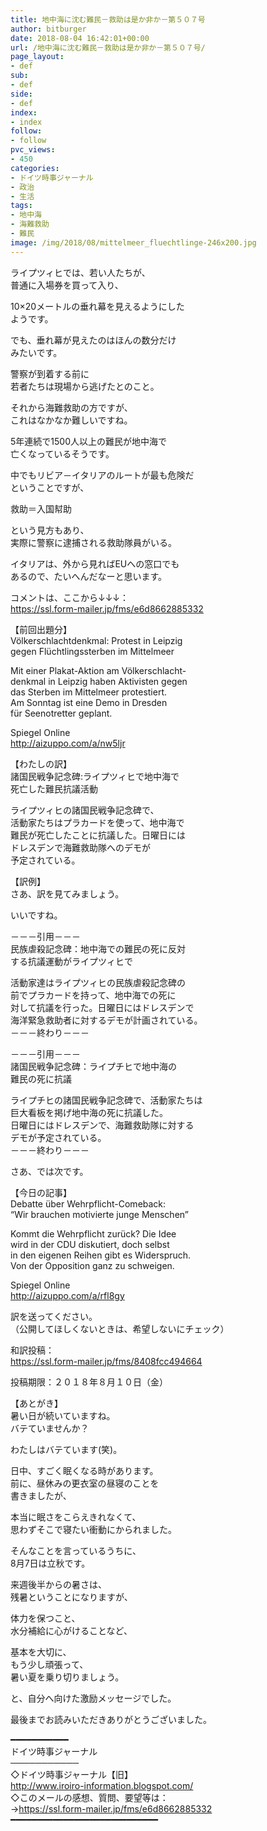 ```yaml
---
title: 地中海に沈む難民－救助は是か非か－第５０７号
author: bitburger
date: 2018-08-04 16:42:01+00:00
url: /地中海に沈む難民－救助は是か非か－第５０７号/
page_layout:
- def
sub:
- def
side:
- def
index:
- index
follow:
- follow
pvc_views:
- 450
categories:
- ドイツ時事ジャーナル
- 政治
- 生活
tags:
- 地中海
- 海難救助
- 難民
image: /img/2018/08/mittelmeer_fluechtlinge-246x200.jpg
---
```

ライプツィヒでは、若い人たちが、  
普通に入場券を買って入り、  
  
10&#215;20メートルの垂れ幕を見えるようにした  
ようです。  
  
でも、垂れ幕が見えたのはほんの数分だけ  
みたいです。  
  
警察が到着する前に  
若者たちは現場から逃げたとのこと。

それから海難救助の方ですが、  
これはなかなか難しいですね。  
  
5年連続で1500人以上の難民が地中海で  
亡くなっているそうです。  
  
中でもリビア－イタリアのルートが最も危険だ  
ということですが、  
  
救助＝入国幇助  
  
という見方もあり、  
実際に警察に逮捕される救助隊員がいる。  
  
イタリアは、外から見ればEUへの窓口でも  
あるので、たいへんだなーと思います。

コメントは、ここから↓↓↓：  
<https://ssl.form-mailer.jp/fms/e6d8662885332>

【前回出題分】  
Völkerschlachtdenkmal: Protest in Leipzig  
gegen Flüchtlingssterben im Mittelmeer  
  
Mit einer Plakat-Aktion am Völkerschlacht-  
denkmal in Leipzig haben Aktivisten gegen  
das Sterben im Mittelmeer protestiert.  
Am Sonntag ist eine Demo in Dresden  
für Seenotretter geplant.  
  
Spiegel Online  
<http://aizuppo.com/a/nw5ljr>

【わたしの訳】  
諸国民戦争記念碑:ライプツィヒで地中海で  
死亡した難民抗議活動  
  
ライプツィヒの諸国民戦争記念碑で、  
活動家たちはプラカードを使って、地中海で  
難民が死亡したことに抗議した。日曜日には  
ドレスデンで海難救助隊へのデモが  
予定されている。

【訳例】  
さあ、訳を見てみましょう。  
  
いいですね。

－－－引用－－－  
民族虐殺記念碑：地中海での難民の死に反対  
する抗議運動がライプツィヒで  
  
活動家達はライプツィヒの民族虐殺記念碑の  
前でプラカードを持って、地中海での死に  
対して抗議を行った。日曜日にはドレスデンで  
海洋緊急救助者に対するデモが計画されている。  
－－－終わり－－－

－－－引用－－－  
諸国民戦争記念碑：ライプチヒで地中海の  
難民の死に抗議  
  
ライプチヒの諸国民戦争記念碑で、活動家たちは  
巨大看板を掲げ地中海の死に抗議した。  
日曜日にはドレスデンで、海難救助隊に対する  
デモが予定されている。  
－－－終わり－－－

さあ、では次です。  
  
【今日の記事】  
Debatte über Wehrpflicht-Comeback:  
&#8220;Wir brauchen motivierte junge Menschen&#8221;  
  
Kommt die Wehrpflicht zurück? Die Idee  
wird in der CDU diskutiert, doch selbst  
in den eigenen Reihen gibt es Widerspruch.  
Von der Opposition ganz zu schweigen.  
  
Spiegel Online  
<http://aizuppo.com/a/rfl8gy>

訳を送ってください。  
（公開してほしくないときは、希望しないにチェック）  
  
和訳投稿：  
 <https://ssl.form-mailer.jp/fms/8408fcc494664>  
  
投稿期限：２０１８年８月１０日（金）

【あとがき】  
暑い日が続いていますね。  
バテていませんか？  
  
わたしはバテています(笑)。  
  
日中、すごく眠くなる時があります。  
前に、昼休みの更衣室の昼寝のことを  
書きましたが、  
  
本当に眠さをこらえきれなくて、  
思わずそこで寝たい衝動にかられました。  
  
そんなことを言っているうちに、  
8月7日は立秋です。  
  
来週後半からの暑さは、  
残暑ということになりますが、  
  
体力を保つこと、  
水分補給に心がけることなど、  
  
基本を大切に、  
もう少し頑張って、  
暑い夏を乗り切りましょう。  
  
と、自分へ向けた激励メッセージでした。  
  
最後までお読みいただきありがとうございました。

━━━━━━━━━━━  
ドイツ時事ジャーナル  
───────────  
◇ドイツ時事ジャーナル【旧】  
<http://www.iroiro-information.blogspot.com/>  
◇このメールの感想、質問、要望等は：  
-><https://ssl.form-mailer.jp/fms/e6d8662885332>  
━━━━━━━━━━━━━━━━━━━━━━━━━━━━